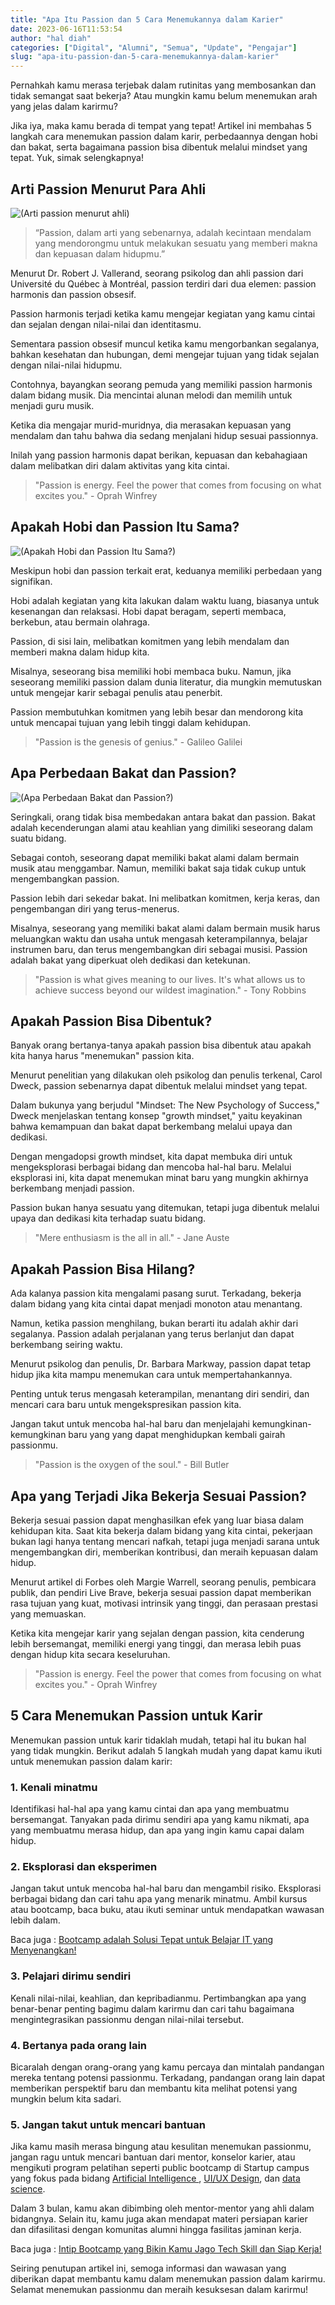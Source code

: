 ```yaml
---
title: "Apa Itu Passion dan 5 Cara Menemukannya dalam Karier"
date: 2023-06-16T11:53:54
author: "hal diah"
categories: ["Digital", "Alumni", "Semua", "Update", "Pengajar"]
slug: "apa-itu-passion-dan-5-cara-menemukannya-dalam-karier"
---
```


Pernahkah kamu merasa terjebak dalam rutinitas yang membosankan dan tidak semangat saat bekerja? Atau mungkin kamu belum menemukan arah yang jelas dalam karirmu?

Jika iya, maka kamu berada di tempat yang tepat! Artikel ini membahas 5 langkah cara menemukan passion dalam karir, perbedaannya dengan hobi dan bakat, serta bagaimana passion bisa dibentuk melalui mindset yang tepat. Yuk, simak selengkapnya!

## Arti Passion Menurut Para Ahli

![(Arti passion menurut ahli)](/uploads/2023/06/What-Is-Passion-5-1024x576.jpg)

> “Passion, dalam arti yang sebenarnya, adalah kecintaan mendalam yang mendorongmu untuk melakukan sesuatu yang memberi makna dan kepuasan dalam hidupmu.”

Menurut Dr. Robert J. Vallerand, seorang psikolog dan ahli passion dari Université du Québec à Montréal, passion terdiri dari dua elemen: passion harmonis dan passion obsesif.

Passion harmonis terjadi ketika kamu mengejar kegiatan yang kamu cintai dan sejalan dengan nilai-nilai dan identitasmu. 

Sementara passion obsesif muncul ketika kamu mengorbankan segalanya, bahkan kesehatan dan hubungan, demi mengejar tujuan yang tidak sejalan dengan nilai-nilai hidupmu.

Contohnya, bayangkan seorang pemuda yang memiliki passion harmonis dalam bidang musik. Dia mencintai alunan melodi dan memilih untuk menjadi guru musik. 

Ketika dia mengajar murid-muridnya, dia merasakan kepuasan yang mendalam dan tahu bahwa dia sedang menjalani hidup sesuai passionnya. 

Inilah yang passion harmonis dapat berikan, kepuasan dan kebahagiaan dalam melibatkan diri dalam aktivitas yang kita cintai.

> "Passion is energy. Feel the power that comes from focusing on what excites you." - Oprah Winfrey

## Apakah Hobi dan Passion Itu Sama?

![(Apakah Hobi dan Passion Itu Sama?)](https://lh4.googleusercontent.com/zet139fxrNoycXvWAcZTfNWkGhbO-TfQM3FTC16n_EoHLTtQjLdmFp1Jcv67RBq3IHONavPeB1g7GVzKCppKm1TxQB5IvVQnShJr1AhDNZVauDp2l0LlyxJ3Zn4pttp8GJ-dhv72MZVCeNA58ejMdbk)

Meskipun hobi dan passion terkait erat, keduanya memiliki perbedaan yang signifikan. 

Hobi adalah kegiatan yang kita lakukan dalam waktu luang, biasanya untuk kesenangan dan relaksasi. Hobi dapat beragam, seperti membaca, berkebun, atau bermain olahraga. 

Passion, di sisi lain, melibatkan komitmen yang lebih mendalam dan memberi makna dalam hidup kita.

Misalnya, seseorang bisa memiliki hobi membaca buku. Namun, jika seseorang memiliki passion dalam dunia literatur, dia mungkin memutuskan untuk mengejar karir sebagai penulis atau penerbit.

Passion membutuhkan komitmen yang lebih besar dan mendorong kita untuk mencapai tujuan yang lebih tinggi dalam kehidupan.

> "Passion is the genesis of genius." - Galileo Galilei

## Apa Perbedaan Bakat dan Passion?

![(Apa Perbedaan Bakat dan Passion?)](https://lh4.googleusercontent.com/i4gmp4CwjksYwfBCaZ8cdORBbBcJVlLpX227RxdKCJZ1O3NNO541MXD9LyMmc8kIZd-4JY3zMtEKkoT-l1oix1qGusnueFJzx5yT8cWuVQ1ORgu8y9_QseSd1V5FsbQJDnKntJS_GUDvJnRtg4SMXew)

Seringkali, orang tidak bisa membedakan antara bakat dan passion. Bakat adalah kecenderungan alami atau keahlian yang dimiliki seseorang dalam suatu bidang. 

Sebagai contoh, seseorang dapat memiliki bakat alami dalam bermain musik atau menggambar. Namun, memiliki bakat saja tidak cukup untuk mengembangkan passion.

Passion lebih dari sekedar bakat. Ini melibatkan komitmen, kerja keras, dan pengembangan diri yang terus-menerus. 

Misalnya, seseorang yang memiliki bakat alami dalam bermain musik harus meluangkan waktu dan usaha untuk mengasah keterampilannya, belajar instrumen baru, dan terus mengembangkan diri sebagai musisi. Passion adalah bakat yang diperkuat oleh dedikasi dan ketekunan.

> "Passion is what gives meaning to our lives. It's what allows us to achieve success beyond our wildest imagination." - Tony Robbins

## Apakah Passion Bisa Dibentuk?

Banyak orang bertanya-tanya apakah passion bisa dibentuk atau apakah kita hanya harus "menemukan" passion kita. 

Menurut penelitian yang dilakukan oleh psikolog dan penulis terkenal, Carol Dweck, passion sebenarnya dapat dibentuk melalui mindset yang tepat.

Dalam bukunya yang berjudul "Mindset: The New Psychology of Success," Dweck menjelaskan tentang konsep "growth mindset," yaitu keyakinan bahwa kemampuan dan bakat dapat berkembang melalui upaya dan dedikasi.

Dengan mengadopsi growth mindset, kita dapat membuka diri untuk mengeksplorasi berbagai bidang dan mencoba hal-hal baru. Melalui eksplorasi ini, kita dapat menemukan minat baru yang mungkin akhirnya berkembang menjadi passion. 

Passion bukan hanya sesuatu yang ditemukan, tetapi juga dibentuk melalui upaya dan dedikasi kita terhadap suatu bidang.

> "Mere enthusiasm is the all in all." - Jane Auste

## Apakah Passion Bisa Hilang?

Ada kalanya passion kita mengalami pasang surut. Terkadang, bekerja dalam bidang yang kita cintai dapat menjadi monoton atau menantang. 

Namun, ketika passion menghilang, bukan berarti itu adalah akhir dari segalanya. Passion adalah perjalanan yang terus berlanjut dan dapat berkembang seiring waktu.

Menurut psikolog dan penulis, Dr. Barbara Markway, passion dapat tetap hidup jika kita mampu menemukan cara untuk mempertahankannya. 

Penting untuk terus mengasah keterampilan, menantang diri sendiri, dan mencari cara baru untuk mengekspresikan passion kita. 

Jangan takut untuk mencoba hal-hal baru dan menjelajahi kemungkinan-kemungkinan baru yang yang dapat menghidupkan kembali gairah passionmu.

> "Passion is the oxygen of the soul." - Bill Butler

## Apa yang Terjadi Jika Bekerja Sesuai Passion?

Bekerja sesuai passion dapat menghasilkan efek yang luar biasa dalam kehidupan kita. Saat kita bekerja dalam bidang yang kita cintai, pekerjaan bukan lagi hanya tentang mencari nafkah, tetapi juga menjadi sarana untuk mengembangkan diri, memberikan kontribusi, dan meraih kepuasan dalam hidup.

Menurut artikel di Forbes oleh Margie Warrell, seorang penulis, pembicara publik, dan pendiri Live Brave, bekerja sesuai passion dapat memberikan rasa tujuan yang kuat, motivasi intrinsik yang tinggi, dan perasaan prestasi yang memuaskan. 

Ketika kita mengejar karir yang sejalan dengan passion, kita cenderung lebih bersemangat, memiliki energi yang tinggi, dan merasa lebih puas dengan hidup kita secara keseluruhan.

> "Passion is energy. Feel the power that comes from focusing on what excites you." - Oprah Winfrey

## 5 Cara Menemukan Passion untuk Karir

Menemukan passion untuk karir tidaklah mudah, tetapi hal itu bukan hal yang tidak mungkin. Berikut adalah 5 langkah mudah yang dapat kamu ikuti untuk menemukan passion dalam karir:

### 1. Kenali minatmu

Identifikasi hal-hal apa yang kamu cintai dan apa yang membuatmu bersemangat. Tanyakan pada dirimu sendiri apa yang kamu nikmati, apa yang membuatmu merasa hidup, dan apa yang ingin kamu capai dalam hidup.

### 2. Eksplorasi dan eksperimen

Jangan takut untuk mencoba hal-hal baru dan mengambil risiko. Eksplorasi berbagai bidang dan cari tahu apa yang menarik minatmu. Ambil kursus atau bootcamp, baca buku, atau ikuti seminar untuk mendapatkan wawasan lebih dalam.

Baca juga : [Bootcamp adalah Solusi Tepat untuk Belajar IT yang Menyenangkan!](https://startupcampus.id/blog/bootcamp-adalah-solusi-tepat-untuk-belajar-it-yang-menyenangkan/)

### 3. Pelajari dirimu sendiri

Kenali nilai-nilai, keahlian, dan kepribadianmu. Pertimbangkan apa yang benar-benar penting bagimu dalam karirmu dan cari tahu bagaimana mengintegrasikan passionmu dengan nilai-nilai tersebut.

### 4. Bertanya pada orang lain

Bicaralah dengan orang-orang yang kamu percaya dan mintalah pandangan mereka tentang potensi passionmu. Terkadang, pandangan orang lain dapat memberikan perspektif baru dan membantu kita melihat potensi yang mungkin belum kita sadari.

### 5. Jangan takut untuk mencari bantuan

Jika kamu masih merasa bingung atau kesulitan menemukan passionmu, jangan ragu untuk mencari bantuan dari mentor, konselor karier, atau mengikuti program pelatihan seperti public bootcamp di Startup campus yang fokus pada bidang [Artificial Intelligence ](https://startupcampus.id/track/artificial-intelligence), [UI/UX Design](https://startupcampus.id/track/uiux-design), dan [data science](https://startupcampus.id/track/data-science). 

Dalam 3 bulan, kamu akan dibimbing oleh mentor-mentor yang ahli dalam bidangnya. Selain itu, kamu juga akan mendapat materi persiapan karier dan difasilitasi dengan komunitas alumni hingga fasilitas jaminan kerja. 

Baca juga : [Intip Bootcamp yang Bikin Kamu Jago Tech Skill dan Siap Kerja!](https://www.startupcampus.id/blog/intip-bootcamp-yang-bikin-kamu-jago-tech-skill-dan-siap-kerja/?_ga=2.54794985.355930288.1686793780-1948222046.1665468149&_gl=1*zaj159*_ga*MTk0ODIyMjA0Ni4xNjY1NDY4MTQ5*_ga_3G9FB2PL4B*MTY4Njg5MzQzNi41LjEuMTY4Njg5MzQ0Ni4wLjAuMA..*_ga_S5WKMBQ8R2*MTY4Njg5MzQzNi40LjEuMTY4Njg5MzQ0Ni4wLjAuMA..)

Seiring penutupan artikel ini, semoga informasi dan wawasan yang diberikan dapat membantu kamu dalam menemukan passion dalam karirmu. Selamat menemukan passionmu dan meraih kesuksesan dalam karirmu!